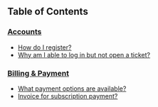 Table of Contents
-----------------

### [Accounts](accounts_billing/accounts.md)
*  [How do I register?](accounts_billing/accounts.md#how-do-i-register-)
*  [Why am I able to log in but not open a ticket?](accounts_billing/accounts.md#why-am-i-able-to-log-in-but-not-open-a-ticket-)

### [Billing & Payment](accounts_billing/billing.md)
*  [What payment options are available?](accounts_billing/billing.md#what-payment-options-are-available)
*  [Invoice for subscription payment?](accounts_billing/billing.md#if-i-pay-with-a-paypal-subscription,-do-i-have-to-pay-the-invoice-directly-)